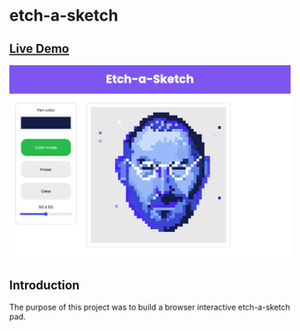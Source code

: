 # etch-a-sketch

## [Live Demo](https://salvantjeff.github.io/etch-a-sketch/)
![Sketch](images/final-sketch.png)

## Introduction 
The purpose of this project was to build 
a browser interactive etch-a-sketch pad.

